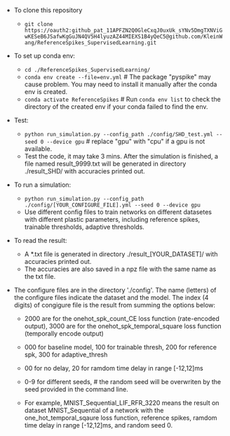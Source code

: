 * To clone this repository

    * `git clone https://oauth2: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@github.com/KleinWang/ReferenceSpikes_SupervisedLearning.git`
    
* To set up conda env:
    * `cd ./ReferenceSpikes_SupervisedLearning/`
    * `conda env create --file=env.yml` # The package "pyspike" may cause problem. You may need to install it manually after the conda env is created.
    * `conda activate ReferenceSpikes` # Run `conda env list` to check the directory of the created env if your conda failed to find the env.

* Test:
    * `python run_simulation.py --config_path ./config/SHD_test.yml --seed 0 --device gpu` # replace "gpu" with "cpu" if a gpu is not available.
    * Test the code, it may take 3 mins. After the simulation is finished, a file named result_9999.txt will be generated in directory ./result_SHD/ with accuracies printed out.

* To run a simulation:
    * `python run_simulation.py --config_path ./config/[YOUR_CONFIGURE_FILE].yml --seed 0 --device gpu`
    * Use different config files to train networks on different datasetes with different plastic parameters, including reference spikes, trainable thresholds, adaptive thresholds.

* To read the result:
    * A *.txt file is generated in directory ./result_[YOUR_DATASET]/ with accuracies printed out.
    * The accuracies are also saved in a npz file with the same name as the txt file.

* The configure files are in the directory './config'. The name (letters) of the configure files indicate the dataset and the model. The index (4 digits) of congigure file is the result from summing the options below:

    * 2000 are for the onehot_spk_count_CE loss function (rate-encoded output), 3000 are for the onehot_spk_temporal_square loss function (temporally encode output)

    * 000 for baseline model, 100 for trainable thresh, 200 for reference spk, 300 for adaptive_thresh

    * 00 for no delay, 20 for ramdom time delay in range [-12,12]ms 

    * 0-9 for different seeds, # the random seed will be overwriten by the seed provided in the command line.

    * For example, MNIST_Sequential_LIF_RFR_3220 means the result on dataset MNIST_Sequential of a network with the one_hot_temporal_sqaure loss function, reference spikes, ramdom time delay in range [-12,12]ms, and random seed 0.
